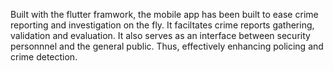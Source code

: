 Built with the flutter framwork, the mobile app has been built to ease crime reporting and investigation on the fly. It faciltates crime reports gathering, validation and evaluation. It also serves as an interface between security personnnel and the general public. Thus, effectively enhancing policing and crime detection. 
